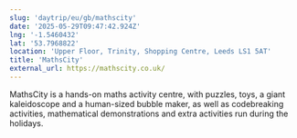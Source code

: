 ```yaml
---
slug: 'daytrip/eu/gb/mathscity'
date: '2025-05-29T09:47:42.924Z'
lng: '-1.5460432'
lat: '53.7968822'
location: 'Upper Floor, Trinity, Shopping Centre, Leeds LS1 5AT'
title: 'MathsCity'
external_url: https://mathscity.co.uk/
---
```

MathsCity is a hands-on maths activity centre, with puzzles, toys, a giant kaleidoscope and a human-sized bubble maker, as well as codebreaking activities, mathematical demonstrations and extra activities run during the holidays.